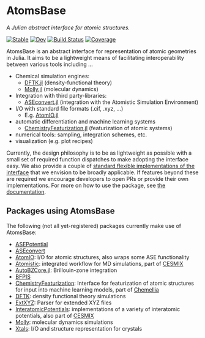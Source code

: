 # AtomsBase

*A Julian abstract interface for atomic structures.*

[![Stable](https://img.shields.io/badge/docs-stable-blue.svg)](https://JuliaMolSim.github.io/AtomsBase.jl/stable)
[![Dev](https://img.shields.io/badge/docs-dev-blue.svg)](https://JuliaMolSim.github.io/AtomsBase.jl/dev)
[![Build Status](https://github.com/JuliaMolSim/AtomsBase.jl/workflows/CI/badge.svg)](https://github.com/JuliaMolSim/AtomsBase.jl/actions)
[![Coverage](https://codecov.io/gh/JuliaMolSim/AtomsBase.jl/branch/master/graph/badge.svg)](https://codecov.io/gh/JuliaMolSim/AtomsBase.jl)

AtomsBase is an abstract interface for representation of atomic geometries in
Julia. It aims to be a lightweight means of facilitating interoperability
between various tools including ...

* Chemical simulation engines:
    - [DFTK.jl](https://github.com/JuliaMolSim/DFTK.jl) (density-functional theory)
    - [Molly.jl](https://github.com/JuliaMolSim/Molly.jl) (molecular dynamics)
* Integration with third party-libraries:
    - [ASEconvert.jl](https://github.com/mfherbst/ASEconvert.jl) (integration with the Atomistic Simulation Environment)
* I/O with standard file formats (.cif, .xyz, ...)
    - E.g. [AtomIO.jl](https://github.com/mfherbst/AtomIO.jl)
* automatic differentiation and machine learning systems
    - [ChemistryFeaturization.jl](https://github.com/Chemellia/ChemistryFeaturization.jl)
      (featurization of atomic systems)
* numerical tools: sampling, integration schemes, etc.
* visualization (e.g. plot recipes)

Currently, the design philosophy is to be as lightweight as possible with a small set
of required function dispatches to make adopting the interface easy.
We also provide a couple of
[standard flexible implementations of the interface](https://juliamolsim.github.io/AtomsBase.jl/stable/atomicsystems/#atomic-systems)
that we envision to be broadly applicable.
If features beyond these are required we
encourage developers to open PRs or provide their own implementations.
For more on how to use the package,
see [the documentation](https://juliamolsim.github.io/AtomsBase.jl/stable).

## Packages using AtomsBase
The following (not all yet-registered) packages currently make use of AtomsBase:
* [ASEPotential](https://github.com/jrdegreeff/ASEPotential.jl)
* [ASEconvert](https://github.com/mfherbst/ASEconvert.jl)
* [AtomIO](https://github.com/mfherbst/AtomIO.jl): I/O for atomic structures, also wraps some ASE functionality
* [Atomistic](https://github.com/cesmix-mit/Atomistic.jl/tree/263ec97b5f380f1b2ba593bf8feaf36e7f7cff9a): integrated workflow for MD simulations, part of [CESMIX](https://computing.mit.edu/cesmix/)
* [AutoBZCore.jl](https://github.com/lxvm/AutoBZCore.jl/): Brillouin-zone integration
* [BFPIS](https://github.com/GDufenshuoo/BFPIS.jl)
* [ChemistryFeaturization](https://github.com/Chemellia/ChemistryFeaturization.jl): Interface for featurization of atomic structures for input into machine learning models, part of [Chemellia](https://chemellia.org)
* [DFTK](https://github.com/JuliaMolSim/DFTK.jl): density functional theory simulations
* [ExtXYZ](https://github.com/libAtoms/ExtXYZ.jl): Parser for extended XYZ files
* [InteratomicPotentials](https://github.com/cesmix-mit/InteratomicPotentials.jl): implementations of a variety of interatomic potentials, also part of [CESMIX](https://computing.mit.edu/cesmix/)
* [Molly](https://github.com/JuliaMolSim/Molly.jl): molecular dynamics simulations
* [Xtals](https://github.com/SimonEnsemble/Xtals.jl): I/O and structure representation for crystals
